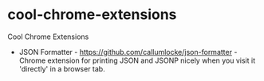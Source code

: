 # cool-chrome-extensions

Cool Chrome Extensions

- JSON Formatter - https://github.com/callumlocke/json-formatter - Chrome extension for printing JSON and JSONP nicely when you visit it 'directly' in a browser tab.


